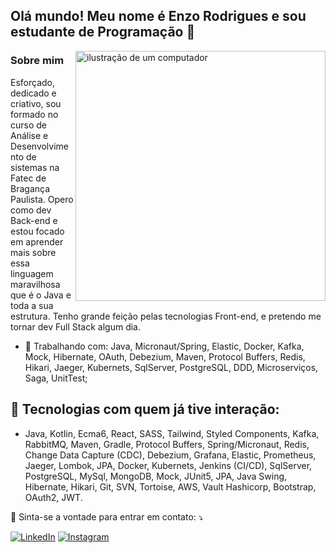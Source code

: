 ## Olá mundo! Meu nome é Enzo Rodrigues e sou estudante de Programação 👋
<img src="https://raw.githubusercontent.com/MicaelliMedeiros/micaellimedeiros/master/image/computer-illustration.png" alt="ilustração de um computador" min-width="400px" max-width="400px" width="400px" align="right">

### Sobre mim
<p align="left">
Esforçado, dedicado e criativo, sou formado no curso de Análise e Desenvolvimento de sistemas na Fatec de Bragança Paulista. Opero como dev Back-end e estou focado em aprender mais sobre essa linguagem maravilhosa que é o Java e toda a sua estrutura. Tenho grande feição pelas tecnologias Front-end, e pretendo me tornar dev Full Stack algum dia.

- 🔭 Trabalhando com: Java, Micronaut/Spring, Elastic, Docker, Kafka, Mock, Hibernate, OAuth, Debezium, Maven, Protocol Buffers, Redis, Hikari, Jaeger, Kubernets, SqlServer, PostgreSQL, DDD, Microserviços, Saga, UnitTest;

<h2 align="left">
 🦄 Tecnologias com quem já tive interação:
</h2>

- Java, Kotlin, Ecma6, React, SASS, Tailwind, Styled Components, Kafka, RabbitMQ, Maven, Gradle, Protocol Buffers, Spring/Micronaut, Redis, Change Data Capture (CDC), Debezium, Grafana, Elastic, Prometheus, Jaeger, Lombok, JPA, Docker, Kubernets, Jenkins (CI/CD), SqlServer, PostgreSQL, MySql, MongoDB, Mock, JUnit5, JPA, Java Swing, Hibernate, Hikari, Git, SVN, Tortoise, AWS, Vault Hashicorp, Bootstrap, OAuth2, JWT.
  
<p align="left">
  💌 Sinta-se a vontade para entrar em contato: ⤵️
</p>

<a href="https://www.linkedin.com/in/enzo-rodrigues-166875199/" title="LinkedIn" target="_blank">
<img src="https://img.shields.io/badge/LinkedIn-0077B5?style=for-the-badge&logo=linkedin&logoColor=white" alt="LinkedIn"/></a>

<a href="https://www.instagram.com/enzo_rdrigues/" title="Instagram" target="_blank">
<img src="https://img.shields.io/badge/Instagram-E4405F?style=for-the-badge&logo=instagram&logoColor=white" alt="Instagram"/></a>
<br>
<br>
